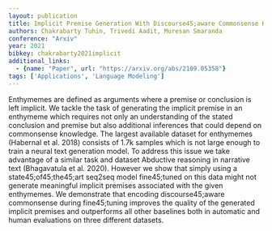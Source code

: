 ```yaml
---
layout: publication
title: Implicit Premise Generation With Discourse45;aware Commonsense Knowledge Models
authors: Chakrabarty Tuhin, Trivedi Aadit, Muresan Smaranda
conference: "Arxiv"
year: 2021
bibkey: chakrabarty2021implicit
additional_links:
  - {name: "Paper", url: "https://arxiv.org/abs/2109.05358"}
tags: ['Applications', 'Language Modeling']
---
```

Enthymemes are defined as arguments where a premise or conclusion is left implicit. We tackle the task of generating the implicit premise in an enthymeme which requires not only an understanding of the stated conclusion and premise but also additional inferences that could depend on commonsense knowledge. The largest available dataset for enthymemes (Habernal et al. 2018) consists of 1.7k samples which is not large enough to train a neural text generation model. To address this issue we take advantage of a similar task and dataset Abductive reasoning in narrative text (Bhagavatula et al. 2020). However we show that simply using a state45;of45;the45;art seq2seq model fine45;tuned on this data might not generate meaningful implicit premises associated with the given enthymemes. We demonstrate that encoding discourse45;aware commonsense during fine45;tuning improves the quality of the generated implicit premises and outperforms all other baselines both in automatic and human evaluations on three different datasets.
